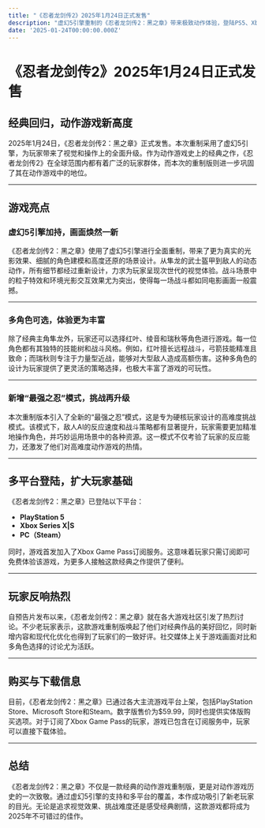```yaml
---
title: "《忍者龙剑传2》2025年1月24日正式发售"
description: "虚幻5引擎重制的《忍者龙剑传2：黑之章》带来极致动作体验，登陆PS5、Xbox Series X|S及PC平台。"
date: '2025-01-24T00:00:00.000Z'
---
```


# 《忍者龙剑传2》2025年1月24日正式发售

## 经典回归，动作游戏新高度

2025年1月24日，《忍者龙剑传2：黑之章》正式发售。本次重制采用了虚幻5引擎，为玩家带来了视觉和操作上的全面升级。作为动作游戏史上的经典之作，《忍者龙剑传2》在全球范围内都有着广泛的玩家群体，而本次的重制版则进一步巩固了其在动作游戏中的地位。

---

## 游戏亮点

### 虚幻5引擎加持，画面焕然一新

《忍者龙剑传2：黑之章》使用了虚幻5引擎进行全面重制，带来了更为真实的光影效果、细腻的角色建模和高度还原的场景设计。从隼龙的武士盔甲到敌人的动态动作，所有细节都经过重新设计，力求为玩家呈现次世代的视觉体验。战斗场景中的粒子特效和环境光影交互效果尤为突出，使得每一场战斗都如同电影画面一般震撼。

---

### 多角色可选，体验更为丰富

除了经典主角隼龙外，玩家还可以选择红叶、绫音和瑞秋等角色进行游戏。每一位角色都有其独特的技能树和战斗风格。例如，红叶擅长远程战斗，弓箭技能精准且致命；而瑞秋则专注于力量型近战，能够对大型敌人造成高额伤害。这种多角色的设计为玩家提供了更灵活的策略选择，也极大丰富了游戏的可玩性。

---

### 新增“最强之忍”模式，挑战再升级

本次重制版本引入了全新的“最强之忍”模式，这是专为硬核玩家设计的高难度挑战模式。该模式下，敌人AI的反应速度和战斗策略都有显著提升，玩家需要更加精准地操作角色，并巧妙运用场景中的各种资源。这一模式不仅考验了玩家的反应能力，还激发了他们对高难度动作游戏的热情。

---

## 多平台登陆，扩大玩家基础

《忍者龙剑传2：黑之章》已登陆以下平台：

- **PlayStation 5**
- **Xbox Series X|S**
- **PC（Steam）**

同时，游戏首发加入了Xbox Game Pass订阅服务。这意味着玩家只需订阅即可免费体验该游戏，为更多人接触这款经典之作提供了便利。

---

## 玩家反响热烈

自预告片发布以来，《忍者龙剑传2：黑之章》就在各大游戏社区引发了热烈讨论。不少老玩家表示，这款游戏重制版唤起了他们对经典作品的美好回忆，同时新增内容和现代化优化也得到了玩家们的一致好评。社交媒体上关于游戏画面对比和多角色选择的讨论尤为活跃。

---

## 购买与下载信息

目前，《忍者龙剑传2：黑之章》已通过各大主流游戏平台上架，包括PlayStation Store、Microsoft Store和Steam。数字版售价为$59.99，同时也提供实体版购买选项。对于订阅了Xbox Game Pass的玩家，游戏已包含在订阅服务中，玩家可以直接下载体验。

---

## 总结

《忍者龙剑传2：黑之章》不仅是一款经典的动作游戏重制版，更是对动作游戏历史的一次致敬。通过虚幻5引擎的支持和多平台的覆盖，本作成功吸引了新老玩家的目光。无论是追求视觉效果、挑战难度还是感受经典剧情，这款游戏都将成为2025年不可错过的佳作。

